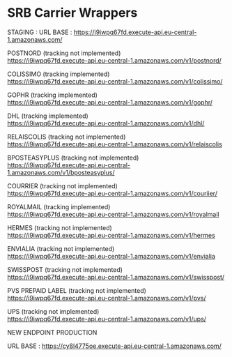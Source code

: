 # SRB Carrier Wrappers <br />

STAGING : 
URL BASE : https://i9iwpq67fd.execute-api.eu-central-1.amazonaws.com/

POSTNORD (tracking not implemented)  <br />
https://i9iwpq67fd.execute-api.eu-central-1.amazonaws.com/v1/postnord/  <br />

COLISSIMO (tracking implemented)   <br />
https://i9iwpq67fd.execute-api.eu-central-1.amazonaws.com/v1/colissimo/  <br />

GOPHR (tracking implemented) <br />
https://i9iwpq67fd.execute-api.eu-central-1.amazonaws.com/v1/gophr/  <br />

DHL (tracking implemented) <br />
https://i9iwpq67fd.execute-api.eu-central-1.amazonaws.com/v1/dhl/ <br />

RELAISCOLIS (tracking not implemented) <br />
https://i9iwpq67fd.execute-api.eu-central-1.amazonaws.com/v1/relaiscolis <br />

BPOSTEASYPLUS (tracking not implemented) <br />
https://i9iwpq67fd.execute-api.eu-central-1.amazonaws.com/v1/bposteasyplus/ <br />

COURRIER (tracking not implemented) <br />
https://i9iwpq67fd.execute-api.eu-central-1.amazonaws.com/v1/couriier/ <br />

ROYALMAIL (tracking implemented) <br/>
https://i9iwpq67fd.execute-api.eu-central-1.amazonaws.com/v1/royalmail   <br/>

HERMES (tracking not implemented)  <br/>
https://i9iwpq67fd.execute-api.eu-central-1.amazonaws.com/v1/hermes   <br/>

ENVIALIA (tracking not implemented) <br/> 
https://i9iwpq67fd.execute-api.eu-central-1.amazonaws.com/v1/envialia <br/>

SWISSPOST (tracking not implemented) <br/>
https://i9iwpq67fd.execute-api.eu-central-1.amazonaws.com/v1/swisspost/<br/>

PVS PREPAID LABEL (tracking not implemented)  <br/>
https://i9iwpq67fd.execute-api.eu-central-1.amazonaws.com/v1/pvs/<br/>

UPS (tracking not implemented)  <br/>
https://i9iwpq67fd.execute-api.eu-central-1.amazonaws.com/v1/ups/ <br/>

NEW ENDPOINT PRODUCTION <br/>

URL BASE : https://cy8l4775oe.execute-api.eu-central-1.amazonaws.com/

